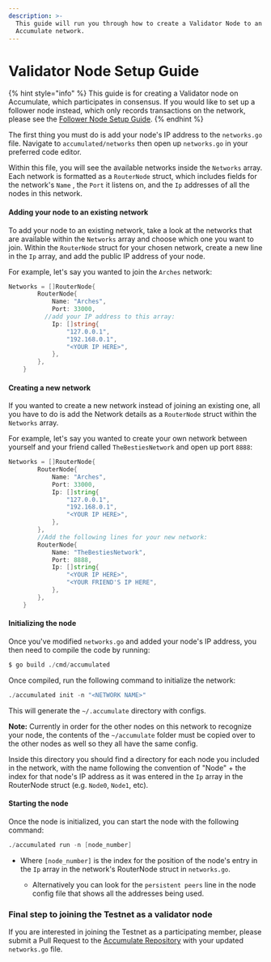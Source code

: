 ```yaml
---
description: >-
  This guide will run you through how to create a Validator Node to an
  Accumulate network.
---
```


# Validator Node Setup Guide

{% hint style="info" %}
This guide is for creating a Validator node on Accumulate, which participates in consensus. If you would like to set up a follower node instead, which only records transactions on the network, please see the [Follower Node Setup Guide](follower-node-setup-guide.md).
{% endhint %}

The first thing you must do is add your node's IP address to the `networks.go` file. Navigate to `accumulated/networks` then open up `networks.go` in your preferred code editor.

Within this file, you will see the available networks inside the `Networks` array. Each network is formatted as a `RouterNode` struct, which includes fields for the network's `Name` , the `Port` it listens on, and the `Ip`  addresses of all the nodes in this network.



#### Adding your node to an existing network

To add your node to an existing network, take a look at the networks that are available within the `Networks` array and choose which one you want to join. Within the `RouterNode` struct for your chosen network, create a new line in the `Ip` array, and add the public IP address of your node.

For example, let's say you wanted to join the `Arches` network:

```go
Networks = []RouterNode{
		RouterNode{
			Name: "Arches",
			Port: 33000,
		  //add your IP address to this array:
			Ip: []string{
				"127.0.0.1",
				"192.168.0.1",
				"<YOUR IP HERE>",
			},
		},
	}
```

#### 

#### Creating a new network

If you wanted to create a new network instead of joining an existing one, all you have to do is add the Network details as a `RouterNode` struct within the `Networks` array.

For example, let's say you wanted to create your own network between yourself and your friend called `TheBestiesNetwork` and open up port `8888`:

```d
Networks = []RouterNode{
		RouterNode{
			Name: "Arches",
			Port: 33000,
			Ip: []string{
				"127.0.0.1",
				"192.168.0.1",
				"<YOUR IP HERE>",
			},
		},
		//Add the following lines for your new network:
		RouterNode{
			Name: "TheBestiesNetwork",
			Port: 8888,
			Ip: []string{
				"<YOUR IP HERE>",
				"<YOUR FRIEND'S IP HERE",
			},
		},
	}
```

#### 

#### Initializing the node

Once you've modified `networks.go` and added your node's IP address, you then need to compile the code by running:

```d
$ go build ./cmd/accumulated
```

Once compiled, run the following command to initialize the network:

```d
./accumulated init -n "<NETWORK NAME>"
```

This will generate the `~/.accumulate` directory with configs.  

**Note:** Currently in order for the other nodes on this network to recognize your node, the contents of the `~/accumulate` folder must be copied over to the other nodes as well so they all have the same config.

Inside this directory you should find a directory for each node you included in the network, with the name following the convention of "Node" + the index for that node's IP address as it was entered in the `Ip` array in the RouterNode struct \(e.g. `Node0`, `Node1`, etc\).



#### Starting the node

Once the node is initialized, you can start the node with the following command:

```d
./accumulated run -n [node_number]
```

* Where `[node_number]` is the index for the position of the node's entry in the `Ip` array in the network's RouterNode struct in `networks.go`.

  * Alternatively you can look for the `persistent peers` line in the node config file that shows all the addresses being used.

### Final step to joining the Testnet as a validator node

If you are interested in joining the Testnet as a participating member, please submit a Pull Request to the [Accumulate Repository](https://github.com/AccumulateNetwork/accumulated) with your updated `networks.go` file. 

